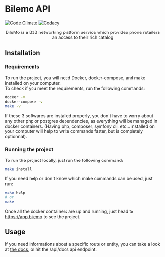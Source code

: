 # Bilemo API

[![Code Climate](https://api.codeclimate.com/v1/badges/1e36667fe5b8bb985332/maintainability)](https://codeclimate.com/github/Zuruuh/bilemo-api/maintainability)
[![Codacy](https://app.codacy.com/project/badge/Grade/4959d3714c074cef9139d6a2876a1873)](https://www.codacy.com/gh/Zuruuh/bilemo-api/dashboard)

<p align="center">BileMo is a B2B networking platform service which provides phone retailers an access to their rich catalog</p>

## Installation

### Requirements

To run the project, you will need Docker, docker-compose, and make installed on your computer.   
To check if you meet the requirements, run the following commands:  
```bash
docker -v
docker-compose -v
make -v
```
If these 3 softwares are installed properly, you don't have to worry about any other php or postgres dependencies, as everything will be managed in docker containers. (Having php, composer, symfony cli, etc... installed on your computer will help to write commands faster, but is completely optionnal).  

### Running the project

To run the project locally, just run the following command:
```bash
make install
```

If you need help or don't know which make commands can be used, just run:
```bash
make help
# or
make
```

Once all the docker containers are up and running, just head to https://app.bilemo to see the project.

## Usage

If you need informations about a specific route or entity, you can take a look at [the docs](./docs/app.md), or hit the /api/docs api endpoint.